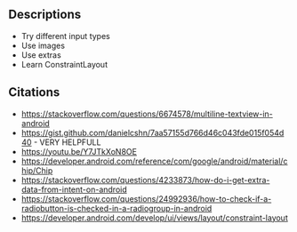 ## Descriptions

- Try different input types
- Use images
- Use extras
- Learn ConstraintLayout

## Citations

- https://stackoverflow.com/questions/6674578/multiline-textview-in-android
- https://gist.github.com/danielcshn/7aa57155d766d46c043fde015f054d40 - VERY HELPFULL
- https://youtu.be/Y7JTkXoN8OE
- https://developer.android.com/reference/com/google/android/material/chip/Chip
- https://stackoverflow.com/questions/4233873/how-do-i-get-extra-data-from-intent-on-android
- https://stackoverflow.com/questions/24992936/how-to-check-if-a-radiobutton-is-checked-in-a-radiogroup-in-android
- https://developer.android.com/develop/ui/views/layout/constraint-layout
